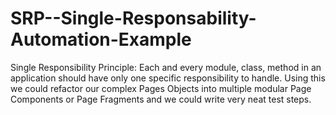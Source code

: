 # SRP--Single-Responsability-Automation-Example
Single Responsibility Principle: Each and every module, class, method in an application should have only one specific responsibility to handle. Using this we could refactor our complex Pages Objects into multiple modular Page Components or Page Fragments and we could write very neat test steps.
